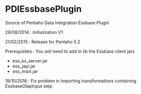 PDIEssbasePlugin
================

Source of Pentaho Data Integration Essbase Plugin

29/08/2014 : Initialization V1

21/02/2015 : Release for Pentaho 5.2

Prerequisites : You will need to add in lib the Essbase client jars 
- ess_es_server.jar
- ess_japi.jar
- ess_maxl.jar

19/10/2016 : Fix problem in importing transformations containing EssbaseOlapInput step
